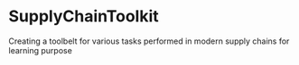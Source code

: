 # SupplyChainToolkit
Creating a toolbelt for various tasks performed in modern supply chains for learning purpose

